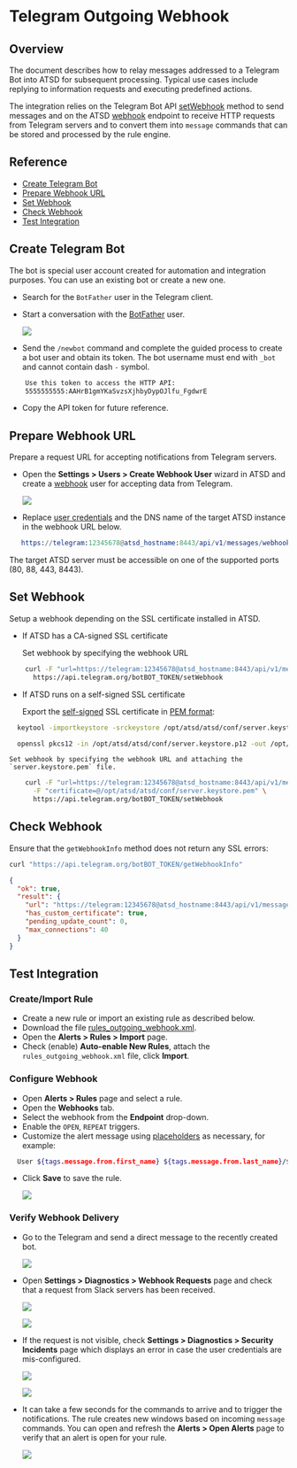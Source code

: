 # Telegram Outgoing Webhook

## Overview

The document describes how to relay messages addressed to a Telegram Bot into ATSD for subsequent processing. Typical use cases include replying to information requests and executing predefined actions.

The integration relies on the Telegram Bot API [setWebhook](https://core.telegram.org/bots/api#setwebhook) method to send messages and on the ATSD [webhook](../../api/data/messages/webhook.md) endpoint to receive HTTP requests from Telegram servers and to convert them into `message` commands that can be stored and processed by the rule engine.

## Reference

* [Create Telegram Bot](#create-telegram-bot)
* [Prepare Webhook URL](#prepare-webhook-url)
* [Set Webhook](#set-webhook)
* [Check Webhook](#check-webhook)
* [Test Integration](#test-integration)

## Create Telegram Bot

The bot is special user account created for automation and integration purposes. You can use an existing bot or create a new one.

* Search for the `BotFather` user in the Telegram client.
* Start a conversation with the [BotFather](https://telegram.me/botfather) user.

    ![](./images/botfather.png)

* Send the `/newbot` command and complete the guided process to create a bot user and obtain its token. The bot username must end with `_bot` and cannot contain dash `-` symbol.

```txt
    Use this token to access the HTTP API:
    5555555555:AAHrB1gmYKaSvzsXjhbyDypOJlfu_FgdwrE
```

* Copy the API token for future reference.

## Prepare Webhook URL

Prepare a request URL for accepting notifications from Telegram servers.

* Open the **Settings > Users > Create Webhook User** wizard in ATSD and create a [webhook](../../api/data/messages/webhook.md#webhook-user-wizard) user for accepting data from Telegram.

  ![](./images/outgoing_webhook_telegram_user.png)

* Replace [user credentials](../../api/data/messages/webhook.md#authentication) and the DNS name of the target ATSD instance in the webhook URL below.

```elm
   https://telegram:12345678@atsd_hostname:8443/api/v1/messages/webhook/telegram?command.message=message.text
```

  The target ATSD server must be accessible on one of the supported ports (80, 88, 443, 8443).

## Set Webhook

Setup a webhook depending on the SSL certificate installed in ATSD.

* If ATSD has a CA-signed SSL certificate

  Set webhook by specifying the webhook URL

```bash
    curl -F "url=https://telegram:12345678@atsd_hostname:8443/api/v1/messages/webhook/telegram?command.message=message.text" \
      https://api.telegram.org/botBOT_TOKEN/setWebhook
```

* If ATSD runs on a self-signed SSL certificate

  Export the [self-signed](../../administration/ssl-self-signed.md) SSL certificate in [PEM format](https://core.telegram.org/bots/webhooks#a-self-signed-certificate):

```sh
  keytool -importkeystore -srckeystore /opt/atsd/atsd/conf/server.keystore -destkeystore /opt/atsd/atsd/conf/server.keystore.p12 -srcstoretype jks -deststoretype pkcs12
```

```sh
  openssl pkcs12 -in /opt/atsd/atsd/conf/server.keystore.p12 -out /opt/atsd/atsd/conf/server.keystore.pem -nokeys
```

    Set webhook by specifying the webhook URL and attaching the `server.keystore.pem` file.

```sh
    curl -F "url=https://telegram:12345678@atsd_hostname:8443/api/v1/messages/webhook/telegram?command.message=message.text" \
      -F "certificate=@/opt/atsd/atsd/conf/server.keystore.pem" \
      https://api.telegram.org/botBOT_TOKEN/setWebhook
```

## Check Webhook

Ensure that the `getWebhookInfo` method does not return any SSL errors:

```sh
curl "https://api.telegram.org/botBOT_TOKEN/getWebhookInfo"
```

```json
{
  "ok": true,
  "result": {
    "url": "https://telegram:12345678@atsd_hostname:8443/api/v1/messages/webhook/telegram?command.message=message.text",
    "has_custom_certificate": true,
    "pending_update_count": 0,
    "max_connections": 40
  }
}
```

## Test Integration

### Create/Import Rule

* Create a new rule or import an existing rule as described below.
* Download the file [rules_outgoing_webhook.xml](./resources/rules_outgoing_webhook.xml).
* Open the **Alerts > Rules > Import** page.
* Check (enable) **Auto-enable New Rules**, attach the `rules_outgoing_webhook.xml` file, click **Import**.

### Configure Webhook

* Open **Alerts > Rules** page and select a rule.
* Open the **Webhooks** tab.
* Select the webhook from the **Endpoint** drop-down.
* Enable the `OPEN`, `REPEAT` triggers.
* Customize the alert message using [placeholders](../placeholders.md) as necessary, for example:

```bash
  User ${tags.message.from.first_name} ${tags.message.from.last_name}/${tags.message.from.username} said "${message}"
```

* Click **Save** to save the rule.

    ![](./images/outgoing_webhook_telegram_1.png)

### Verify Webhook Delivery

* Go to the Telegram and send a direct message to the recently created bot.

    ![](./images/outgoing_webhook_telegram_2.png)

* Open **Settings > Diagnostics > Webhook Requests** page and check that a request from Slack servers has been received.

    ![](./images/outgoing_webhook_slack_18.png)

    ![](./images/outgoing_webhook_slack_19.png)

* If the request is not visible, check **Settings > Diagnostics > Security Incidents** page which displays an error in case the user credentials are mis-configured.

    ![](./images/outgoing_webhook_slack_20.png)

    ![](./images/outgoing_webhook_slack_21.png)

* It can take a few seconds for the commands to arrive and to trigger the notifications. The rule creates new windows based on incoming `message` commands. You can open and refresh the **Alerts > Open Alerts** page to verify that an alert is open for your rule.

    ![](./images/outgoing_webhook_telegram_3.png)
